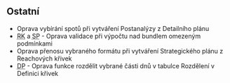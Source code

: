 ﻿---
categories: [fenix]
layout: fenix
---
 
## Ostatní
<ul>
<li>Oprava vybírání spotů při vytváření Postanalýzy z Detailního plánu</li>
<li><abbr title="Reachové křivky">RK</abbr> a <abbr title="Strategický plán">SP</abbr> - Oprava validace při výpočtu nad bundlem omezeným podmínkami</li>
<li>Oprava přenosu vybraného formátu při vytváření Strategického plánu z Reachových křivek</li>
<li><abbr title="Detailní plán">DP</abbr> - Oprava funkce rozdělit vybrané části dnů v tabulce Rozdělení v Definici křivek</li>
</ul>
